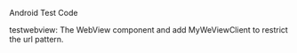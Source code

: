 Android Test Code

testwebview: The WebView  component and add MyWeViewClient to restrict the url pattern.